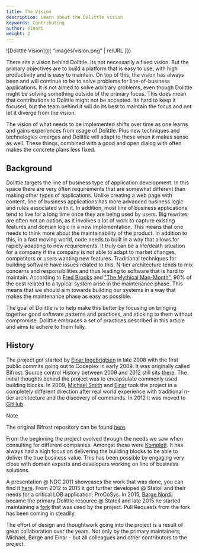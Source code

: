 ```yaml
---
title: The Vision
description: Learn about the Dolittle vision
keywords: Contributing
author: einari
weight: 2
---
```


![Dolittle Vision]({{ "images/vision.png" | relURL }})

There sits a vision behind Dolittle. Its not necessarily a fixed vision. But the primary objectives are to build a platform that is easy
to use, with high productivity and is easy to maintain. On top of this, the vision has always been and will continue to be to solve
problems for line-of-business applications. It is not aimed to solve arbitrary problems, even though Dolittle might be solving something
outside of the primary focus. This does mean that contributions to Dolittle might not be accepted. Its hard to keep it focused, but
the team behind it will do its best to maintain the focus and not let it diverge from the vision.

The vision of what needs to be implemented shifts over time as one learns and gains experiences from usage of Dolittle. Plus new
techniques and technologies emerges and Dolittle will adapt to these when it makes sense as well. These things, combined with a good
and open dialog with often makes the concrete plans less fixed.

## Background

Dolittle targets the line of business type of application development. In this space there are very often requirements that
are somewhat different than making other types of applications. Unlike creating a web page with content, line of business
applications has more advanced business logic and rules associated with it. In addition, most line of business applications
tend to live for a long time once they are being used by users. Big rewrites are often not an option, as it involves a lot of
work to capture existing features and domain logic in a new implementation. This means that one needs to think more
about the maintainability of the product. In addition to this, in a fast moving world, code needs to built in a way that
allows for rapidly adapting to new requirements. It truly can be a life/death situation for a company if the company is
not able to adapt to market changes, competitors or users wanting new features. Traditional techniques for building software
have issues related to this. N-tier architecture tends to mix concerns and responsibilities and thus leading to
software that is hard to maintain. According to [Fred Brooks](https://en.wikipedia.org/wiki/Fred_Brooks) and
["The Mythical Man-Month"](https://en.wikipedia.org/wiki/The_Mythical_Man-Month), 90% of the cost
related to a typical system arise in the maintenance phase. This means that we should aim towards building our systems
in a way that makes the maintenance phase as easy as possible.

The goal of Dolittle is to help make this better by focusing on bringing together good software patterns and practices,
and sticking to them without compromise. Dolittle embraces a set of practices described in this article and aims to adhere
to them fully.

## History

The project got started by [Einar Ingebrigtsen](https://github.com/einari) in late 2008 with the first public commits going out
to Codeplex in early 2009. It was originally called Bifrost. Source control History between 2009 and 2012 still sits [there](http://bifrost.codeplex.com). The
initial thoughts behind the project was to encapsulate commonly used building blocks. In 2009, [Michael Smith](https://github.com/smithmx)
and [Einar](https://github.com/einari) took the project in a completely different direction after real world experience with
traditional n-tier architecture and the discovery of commands. In 2012 it was moved to [GitHub](https://github.com/dolittle/DotNET.Core).

> [!Note]
> The original Bifrost repository can be found [here](https://github.com/dolittle/bifrost).

From the beginning the project evolved through the needs we saw when consulting for different companies. Amongst these were [Komplett](https://www.komplett.no).
It has always had a high focus on delivering the building blocks to be able to deliver the true business value. This has been
possible by engaging very close with domain experts and developers working on line of business solutions.

A presentation @ NDC 2011 showcases the work that was done, you can find it [here](https://vimeo.com/45594255).
From 2012 to 2015 it got further developed @ Statoil and their needs for a critical LOB application; ProCoSys.
In 2015, [Børge Nordli](https://github.com/bnordli) became the primary Dolittle resource @ Statoil and late 2015 he started
maintaining a [fork](https://github.com/ProCoSys/Dolittle) that was used by the project. Pull Requests from the fork has been
coming in steadily.

The effort of design and thoughtwork going into the project is a result of great collaboration over the years.
Not only by the primary maintainers; Michael, Børge and Einar - but all colleagues and other contributors to the project.
